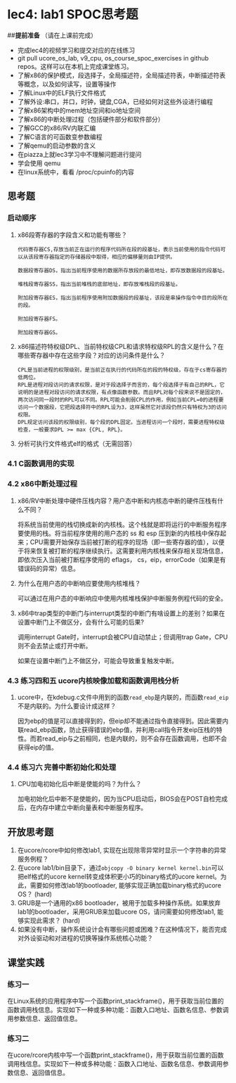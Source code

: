# lec4: lab1 SPOC思考题

##**提前准备**
（请在上课前完成）

 - 完成lec4的视频学习和提交对应的在线练习
 - git pull ucore_os_lab, v9_cpu, os_course_spoc_exercises in github repos。这样可以在本机上完成课堂练习。
 - 了解x86的保护模式，段选择子，全局描述符，全局描述符表，中断描述符表等概念，以及如何读写，设置等操作
 - 了解Linux中的ELF执行文件格式
 - 了解外设:串口，并口，时钟，键盘,CGA，已经如何对这些外设进行编程
 - 了解x86架构中的mem地址空间和io地址空间
 - 了解x86的中断处理过程（包括硬件部分和软件部分）
 - 了解GCC的x86/RV内联汇编
 - 了解C语言的可函数变参数编程
 - 了解qemu的启动参数的含义
 - 在piazza上就lec3学习中不理解问题进行提问
 - 学会使用 qemu
 - 在linux系统中，看看 /proc/cpuinfo的内容

## 思考题

### 启动顺序

1. x86段寄存器的字段含义和功能有哪些？

       代码寄存器CS,存放当前正在运行的程序代码所在段的段基址，表示当前使用的指令代码可以从该段寄存器指定的存储器段中取得，相应的偏移量则由IP提供。
       
       数据段寄存器DS，指出当前程序使用的数据所存放段的最低地址，即存放数据段的段基址。
       
       堆栈段寄存器SS，指出当前堆栈的底部地址，即存放堆栈段的段基址。
       
       附加段寄存器ES，指出当前程序使用附加数据段的段基址，该段是串操作指令中目的段所在的段。
       
       附加段寄存器FS。
       
       附加段寄存器GS。
       
2. x86描述符特权级DPL、当前特权级CPL和请求特权级RPL的含义是什么？在哪些寄存器中存在这些字段？对应的访问条件是什么？

       CPL是当前进程的权限级别，是当前正在执行的代码所在的段的特权级，存在于cs寄存器的低两位。
       RPL是进程对段访问的请求权限，是对于段选择子而言的，每个段选择子有自己的RPL，它说明的是进程对段访问的请求权限，有点像函数参数。而且RPL对每个段来说不是固定的，两次访问同一段时的RPL可以不同。RPL可能会削弱CPL的作用，例如当前CPL=0的进程要访问一个数据段，它把段选择符中的RPL设为3，这样虽然它对该段仍然只有特权为3的访问权限。
       DPL规定访问该段的权限级别，每个段的DPL固定。当进程访问一个段时，需要进程特权级检查，一般要求DPL >= max {CPL, RPL}。
3. 分析可执行文件格式elf的格式（无需回答）

### 4.1 C函数调用的实现

### 4.2 x86中断处理过程

1. x86/RV中断处理中硬件压栈内容？用户态中断和内核态中断的硬件压栈有什么不同？

      将系统当前使用的栈切换成新的内核栈。这个栈就是即将运行的中断服务程序要使用的栈。将当前程序使用的用户态的 ss 和 esp 压到新的内核栈中保存起来；CPU需要开始保存当前被打断的程序的现场（即一些寄存器的值），以便于将来恢复被打断的程序继续执行。这需要利用内核栈来保存相关现场信息，即依次压入当前被打断程序使用的 eflags， cs，eip，errorCode（如果是有错误码的异常）信息。
      
2. 为什么在用户态的中断响应要使用内核堆栈？

      可以通过在用户态的中断响应中使用内核堆栈保护中断服务例程代码的安全。
     
3. x86中trap类型的中断门与interrupt类型的中断门有啥设置上的差别？如果在设置中断门上不做区分，会有什么可能的后果?

      调用interrupt Gate时，interrupt会被CPU自动禁止；但调用trap Gate，CPU则不会去禁止或打开中断。
      
      如果在设置中断门上不做区分，可能会导致重复触发中断。

### 4.3 练习四和五 ucore内核映像加载和函数调用栈分析

1. ucore中，在kdebug.c文件中用到的函数`read_ebp`是内联的，而函数`read_eip`不是内联的。为什么要设计成这样？

      因为ebp的值是可以直接得到的，但eip却不能通过指令直接得到。因此需要内联read_ebp函数，防止获得错误的ebp值，并利用call指令开发eip压栈的特性。而若read_eip与之前相同，也是内联的，则不会存在函数调用，也即不会获得eip的值。

### 4.4 练习六 完善中断初始化和处理

1. CPU加电初始化后中断是使能的吗？为什么？

     加电初始化后中断不是使能的，因为当CPU启动后，BIOS会在POST自检完成后，在内存中建立中断向量表和中断服务程序。
     

## 开放思考题

1. 在ucore/rcore中如何修改lab1, 实现在出现除零异常时显示一个字符串的异常服务例程？
2. 在ucore lab1/bin目录下，通过`objcopy -O binary kernel kernel.bin`可以把elf格式的ucore kernel转变成体积更小巧的binary格式的ucore kernel。为此，需要如何修改lab1的bootloader, 能够实现正确加载binary格式的ucore OS？ (hard)
3. GRUB是一个通用的x86 bootloader，被用于加载多种操作系统。如果放弃lab1的bootloader，采用GRUB来加载ucore OS，请问需要如何修改lab1, 能够实现此需求？ (hard)
4. 如果没有中断，操作系统设计会有哪些问题或困难？在这种情况下，能否完成对外设驱动和对进程的切换等操作系统核心功能？

## 课堂实践
### 练习一
在Linux系统的应用程序中写一个函数print_stackframe()，用于获取当前位置的函数调用栈信息。实现如下一种或多种功能：函数入口地址、函数名信息、参数调用参数信息、返回值信息。

### 练习二
在ucore/rcore内核中写一个函数print_stackframe()，用于获取当前位置的函数调用栈信息。实现如下一种或多种功能：函数入口地址、函数名信息、参数调用参数信息、返回值信息。
